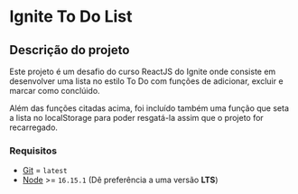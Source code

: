 # Ignite To Do List

## Descrição do projeto

Este projeto é um desafio do curso ReactJS do Ignite onde consiste em desenvolver uma lista no estilo To Do com funções de adicionar, excluir e marcar como conclúido.

Além das funções citadas acima, foi incluído também uma função que seta a lista no localStorage para poder resgatá-la assim que o projeto for recarregado.

### Requisitos

- [Git](https://git-scm.com/) = `latest`
- [Node](https://nodejs.org/en/) >= `16.15.1` (Dê preferência a uma versão **LTS**)
